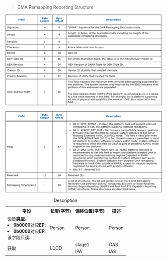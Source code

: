 
> DMA Remapping Reporting Structure

![2022-11-28-14-27-48.png](./images/2022-11-28-14-27-48.png)

![2022-11-28-14-28-11.png](./images/2022-11-28-14-28-11.png)

<table style="width:100%">
<caption>Description</caption>
  <tr>
    <th>
    字段
    </th>
    <th>
    长度(字节)
    </th>
    <th>
    偏移位置(字节)
    </th>
    <th>
    描述
    </th>
  </tr>
  <tr>
    <td>
    设备<b>类型</b>。<br>
    <li><b>0b0000</b>对应<b>EP</b>;</li>
    <li><b>0b0000</b>对应<b>EP</b>;</li>
    该字段只读.
    </td>
    <td>
    Person
    </td>
    <td>
    Person
    </td>
    <td>
    Person
    </td>
  </tr>
  <tr>
    <td rowspan="2">
    获取
    </td>
    <td rowspan="2">
    L1CD
    </td>
    <td>
    stage1
    </td>
    <td>
    OAS
    </td>
  </tr>
  <tr>
    <td>
    IPA
    </td>
    <td>
    IAS
    </td>
  </tr>
</table>